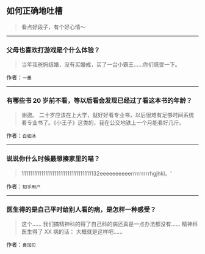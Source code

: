 ## 如何正确地吐槽

> 看点好段子，有个好心情～


 
---

### 父母也喜欢打游戏是个什么体验？

> 当年我爸妈结婚，没有买婚戒，买了一台小霸王……你们感受一下。


作者：`一墨`

---

### 有哪些书 20 岁前不看，等以后看会发现已经过了看这本书的年龄？

> 谢邀。
> 二十岁应该在上大学，就好好看专业书，以后很难有足够时间系统看专业书了。《小王子》这类的，我在公交地铁上一个月能看好几斤。


作者：`白如冰`

---

### 说说你什么时候最想揍家里的喵？

> 11111111111111111111111111111111132eeeeeeeeeerrrrrrrrrhgjhkl。‘


作者：`知乎用户`

---

### 医生得的是自己平时给别人看的病，是怎样一种感受？

> 这个…… 我们搞精神科的得了自己科的病还真是一点办法都没有……
> 精神科医生得了 XX 病的话：
> 大概就是这样吧……


作者：`袁加贝`